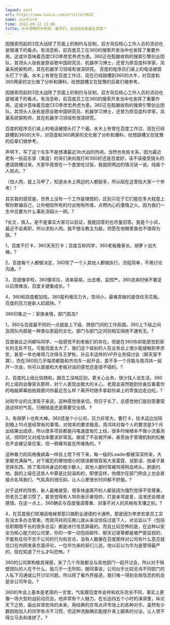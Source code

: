 ```yaml
---
layout: post
url: https://www.huxiu.com/article/3622
name: windlord
time: 2012-09-12 11:06
title: 水木深喉的分析帖：雇员们，去360还是留在百度？
---
```

因搜索而起的3百大战除了页面上的制约与反制，双方背后核心工作人员的流动也是暗涌下的看点。有消息称，前百度员工在360的搜索开发当中也发挥了重要作用，这或许意味着百度CEO李彦宏养虎为患。360正在酝酿收购的搜索引擎创业团队，其领头人张栋是原谷歌中国研究员、机器学习博士，还曾为原百度科学家，凤巢系统架构师，其在机器学习领域有很深研究。 百度的程序员们桌上的电话被猎头打了个遍。水木上有曾在百度工作过、现在已经跳槽到360的大牛，对百度和360两家的文化做了分析和爆料，给想跳槽又在犹豫的后辈们做参考。

因搜索而起的3百大战除了页面上的制约与反制，双方背后核心工作人员的流动也是暗涌下的看点。有消息称，前百度员工在360的搜索开发当中也发挥了重要作用，这或许意味着百度CEO李彦宏养虎为患。360正在酝酿收购的搜索引擎创业团队，其领头人张栋是原谷歌中国研究员、机器学习博士，还曾为原百度科学家，凤巢系统架构师，其在机器学习领域有很深研究。

百度的程序员们桌上的电话被猎头打了个遍。水木上有曾在百度工作过、现在已经跳槽到360的大牛，对百度和360两家的文化做了分析和爆料，给想跳槽又在犹豫的后辈们做参考。

声明下，写了这个东东不是想凑最近3b大战的热闹，当然也有些关系，因为最近老有一些前东家（某度）的哥们来向我打听360好还是百度好，该不该接受猎头的邀请跳槽过来。大家毕竟曾在一个食堂吃过饭，我就把两边的情况说一说，纯属个人观点。?

（怕人肉，就上马甲了，知道水木上两边的人都挺多，所以贴在这里给大家一个参考）?

其实我的感受是，世界上没有一个工作是理想的，区别只在于它们能在多大程度上帮你欺骗自己，让你相信所有的付出物有所值，点燃内心的激情之火。因为我们一生中总要为什么事赴汤蹈火一把。?

?长文，慎入。是不是事实大家可以验证，我能回答的也尽量回答。我是个小兵，最近不会离职，所以求别人肉。我不想与教主为敌，但愿在他眼里我也不值得为敌。?

1，百度不打卡，360天天打卡；百度互称同学，360老板像家长，胡萝卜加大棒。?

2，百度每个人都做决定，360除了一个人其他人都做执行，流程简单，不用讨论沟通。?

3，百度像学校，360像军队，进来容易，出去难，监控严。360进来时候不要足以后很难涨，百度关键看成长。?

4，360和百度都加班。360盈利难压力大，空间小，最难突破的是信任天花板。百度的压力是新人赶超快。?

360印象之一：家族亲情，部门孤岛?

1，360与百度最不同的一点就是上下级、跨部门间的工作氛围。360上下级之间及团队内部是一种类似家庭的文化，部门与部门之间则相互隔绝不通有无。?

百度彼此之间都叫同学，一般感觉不到老板们的存在。但是在360你却能感觉到家长的无处不在。可能百度太大了，我们这个级别的人在业务会上很少能接触到李彦宏，甚至一年也难得几次得与王梦秋，孙云丰这样的VP开业务探讨会（聊天室不算），而在360则几乎每周都能和齐向东一起开会，差不多一个月能与周鸿祎一起开一次会，你可以直接和大老板对话的感觉还是很不错的。?

2，百度的上级比较随和，跟员工没啥区别，更关心业务，很少找人谈生活。360的上级则会像家长那样，对个人表现出极大的关心，老周会突然跑到你身后看着你的电脑屏幕拍拍肩膀问你最近怎么样？离开时随手拿起你桌上的零食边走边吃。?

对刚毕业的北漂孩子来说，这种感觉很亲切。但日子长了，总感觉他们是刻意要营造这样的气氛，归根结底还是需要交业绩。?

3，有胡萝卜也有大棒。360还是个小公司，压力非常大，要打卡，技术这边加班到晚上10点是经常有的事情，对效率的要求极高，周鸿祎对每个人的要求是3个月出结果出成绩，所以很多项目都是闪电速度匆忙上线，很多时候根本不做小流量测试，但同时又对成功率要求非常高。做错了不会被开掉，甚至由于管理机制的松散也不会被记录在案，但一顿痛骂是在所难免的。?

这种暴力的风格像病毒一样自上而下传下来，每一级的Leader都被深深传染，大家都充满戾气，对下属犯的哪怕很小的错误都很容易大发雷霆、说脏话、拍桌子甚至摔东西。除了周鸿祎身边的极少数人，其他人都时常被骂得狗血喷头，颜面扫地。我的上级在这些人中算是比较温和的，即使这样，他偶尔在部门例会上也会直接点名骂我们，气氛真的很压抑，让人心里很长时间都不舒服。?

对于这样的阵势，新人最难接受，很多快速离开的人都是因为强烈觉得不受尊重，但老员工都习惯了，甚至觉得有人骂你表示重视你，打是亲骂是爱，没准还会增进感情。在这一点上，360确实与百度强调尊重、对事不对人的风格有天壤之别。?

4，在百度我们常潮讽电梯里那只搞职业道德的卡通熊，那是因为李彦宏拿员工实在没太多办法管束。而周鸿祎则压根儿就从来没信任过底下人，对总监以下（包括任职期限不长的很多总监）都是进行信息屏蔽的。而且比较恐怖的是，在这种以安全为核心能力的公司里，你的一举一动包括邮件、聊天记录等都是被严密监视的，不能有任何不忠于公司的行为和言论，没有人敢像在百度那样对公司有什么意见就信口在内网发表负面评论，一位华为来的哥们儿说，他以前以为华为是管得最严的，现在知道了什么才叫恐怖。?

360的公司架构极其保密，来了几个月我都没与其他部门一起开过会，所以对于隔壁团队的人在干什么，我几乎一无所知。据同事说，公司似乎比较忌讳不同部门的人私下沟通或公开讨论问题。所以除了看外界报道，我们唯一得到全局信息的机会是全公司年会。?

360的年会上基本是老周的一言堂，气氛跟百度年会祥和欢乐完全不同，事实上更像一场大型的战前动员会。他非常有个人魅力，在长达四五个小时的演讲里，纵论天下之势，画出非常宏伟的未来，用经典的京骂点评市场上的各种对手。虽然有少数刚刚加入的同学有点不习惯，但这种洗脑确实能提升肾上腺素的分泌，让人恨不得立马去和谁拼了。?

